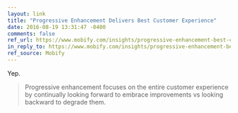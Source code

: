 ```yaml
---
layout: link
title: "Progressive Enhancement Delivers Best Customer Experience"
date: 2016-08-19 13:31:47 -0400
comments: false
ref_url: https://www.mobify.com/insights/progressive-enhancement-best-customer-experience-across-browsers/
in_reply_to: https://www.mobify.com/insights/progressive-enhancement-best-customer-experience-across-browsers/
ref_source: Mobify
---
```


Yep.

> Progressive enhancement focuses on the entire customer experience by continually looking forward to embrace improvements vs looking backward to degrade them.